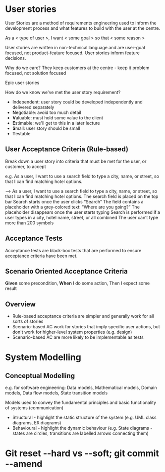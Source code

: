# User stories

User Stories are a method of requirements engineering used to inform the development process and what features to build with the user at the centre.

As a < type of user >, I want < some goal > so that < some reason >

User stories are written in non-technical language and are user-goal focused, not product-feature focused. User stories inform feature decisions.

Why do we care? They keep customers at the centre - keep it problem focused, not solution focused

Epic user stories

How do we know we've met the user story requirement?

- **I**ndependent: user story could be developed independently and delivered separately
- **N**egotiable: avoid too much detail
- **V**aluable: must hold some value to the client
- **E**stimable: we'll get to this in a later lecture
- **S**mall: user story should be small
- **T**estable

## User Acceptance Criteria (Rule-based)

Break down a user story into criteria that must be met for the user, or customer, to accept

e.g. As a user, I want to use a search field to type a city, name, or street, so that I can find matching hotel options.

--> As a user, I want to use a search field to type a city, name, or street, so that I can find matching hotel options. The search field is placed on the top bar Search starts once the user clicks “Search” The field contains a placeholder with a grey-colored text: “Where are you going?” The placeholder disappears once the user starts typing Search is performed if a user types in a city, hotel name, street, or all combined The user can’t type more than 200 symbols

## Acceptance Tests

Acceptance tests are black-box tests that are performed to ensure acceptance criteria have been met. 

## Scenario Oriented Acceptance Criteria

**Given** some precondition, **When** I do some action, Then I expect some result

## Overview

- Rule-based acceptance criteria are simpler and generally work for all sorts of stories
- Scenario-based AC work for stories that imply specific user actions, but don't work for higher-level system properties (e.g. design)
- Scenario-based AC are more likely to be implementable as tests

# System Modelling

## Conceptual Modelling

e.g. for software engineering: Data models, Mathematical models, Domain models, Data flow models, State transition models

Models used to convey the fundamental principles and basic functionality of systems (communication)

- Structural - highlight the static structure of the system (e.g. UML class diagrams, ER diagrams)
- Behavioural - highlight the dynamic behaviour (e.g. State diagrams - states are circles, transitions are labelled arrows connecting them)

# Git reset --hard vs --soft; git commit --amend




